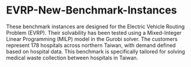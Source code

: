 # EVRP-New-Benchmark-Instances
These benchmark instances are designed for the Electric Vehicle Routing Problem (EVRP). 
Their solvability has been tested using a Mixed-Integer Linear Programming (MILP) model in the Gurobi solver. The customers represent 178 hospitals across northern Taiwan, with demand defined based on hospital data. This benchmark is specifically tailored for solving medical waste collection between hospitals in Taiwan.
